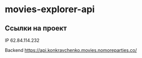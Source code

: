 # movies-explorer-api

## Ссылки на проект

IP <ipv4> 62.84.114.232

Backend https://api.konkravchenko.movies.nomoreparties.co/
